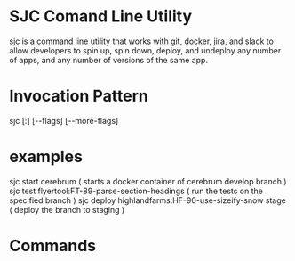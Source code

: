 # SJC Comand Line Utility
sjc is a command line utility that works with git, docker, jira, and slack to allow developers to spin up, spin down, deploy, and undeploy any number of apps, and any number of versions of the same app.

# Invocation Pattern
sjc <command> [<target>:<branch>] [--flags] [--more-flags]

# examples
sjc start cerebrum ( starts a docker container of cerebrum develop branch )
sjc test flyertool:FT-89-parse-section-headings ( run the tests on the specified branch )
sjc deploy highlandfarms:HF-90-use-sizeify-snow stage ( deploy the branch to staging )

# Commands

